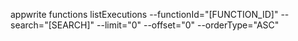 appwrite functions listExecutions --functionId="[FUNCTION_ID]" --search="[SEARCH]" --limit="0" --offset="0" --orderType="ASC" 